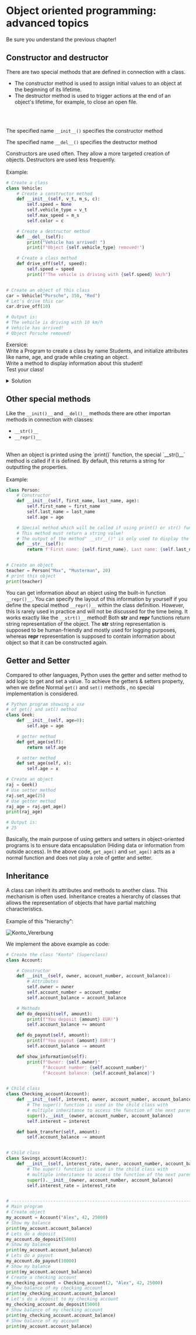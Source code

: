 # Object oriented programming: advanced topics

Be sure you understand the previous chapter!

## Constructor and destructor

There are two special methods that are defined in connection with a class.
- The constructor method is used to assign initial values to an object at the beginning of its lifetime.
- The destructor method is used to trigger actions at the end of an object's lifetime, for example, to close an open file.
<br>
<br>

The specified name `__init__()` specifies the constructor method<br>

The specified name `__del__()` specifies the destructor method<br>

Constructors are used often. They allow a more targeted creation of objects. Destructors are used less frequently.
<br>
<br>
Example:

```python
# Create a class
class Vehicle:
    # Create a constructor method
    def __init__(self, v_t, m_s, c):
        self.speed = None
        self.vehicle_type = v_t
        self.max_speed = m_s
        self.color = c

    # Create a destructor method
    def __del__(self):
        print("Vehicle has arrived! ")
        print(f"Object {self.vehicle_type} removed!")

    # Create a class method
    def drive_off(self, speed):
        self.speed = speed
        print(f"The vehicle is driving with {self.speed} km/h")


# Create an object of this class
car = Vehicle("Porsche", 350, "Red")
# Let's drive this car
car.drive_off(10)

# Output is:
# The vehicle is driving with 10 km/h
# Vehicle has arrived! 
# Object Porsche removed!
```

Exersice:<br>
Write a Program to create a class by name Students, and initialize attributes like name, age, and grade while creating an object.<br>
Write a method to display information about this student!<br>
Test your class!

<details>
 <summary>Solution</summary>
 
```python
# Class
class Student:
    # Constructor
    def __init__(self, name, age, grade):
        self.name = name
        self.age = age
        self.grade = grade

    # Method
    def information(self):
        print(f"{self.name} is {self.age} years old and the grade is {self.grade}")

    # This method checks if the student can drink and buy alcohol
    def alcohol_allowed(self):
        if self.age > 18:
            print(f"{self.name} can drink!")
            return True
        else:
            print(f"{self.name} can not drink!")
            return False


# Create some students
student_1 = Student("Alex", 17, 3)
student_2 = Student("Müller", 24, 6)
# Display information
student_1.information()
# Check if students can drink alcohol
student_1.alcohol_allowed()
student_2.alcohol_allowed()

# Output is:
# Alex is 17 years old and the grade is 3
# Alex can not drink!
# Müller can drink!
```
    
</details>


## Other special methods

Like the `__init()__` and `__del()__` methods there are other importan methods in connection with classes:
- `__str()__`
- `__repr()__`
<br>
When an object is printed using the `print()` function, the special `__str()__` method is called if it is defined. By default, this returns a string for outputting the properties.
<br>
<br>
Example:

```python
class Person:
    # Constructor
    def __init__(self, first_name, last_name, age):
        self.first_name = first_name
        self.last_name = last_name
        self.age = age

    # Special method which will be called if using print() or str() function to an object
    # This method must return a string value!
    # The output of the method" __str__()" is only used to display the output to the user.
    def __str__(self):
        return f'First name: {self.first_name}, Last name: {self.last_name}, Age: {self.age}'


# Create an object
teacher = Person("Max", "Musterman", 20)
# print this object
print(teacher)

```

You can get information about an object using the built-in function `__repr()__`. You can specify the layout of this information by yourself if you define the special method `__repr()__` within the class definition. However, this is rarely used in practice and will not be discussed for the time being. It works exactly like the `__strt()__` method! Both __str__ and __repr__ functions return string representation of the object. The __str__ string representation is supposed to be human-friendly and mostly used for logging purposes, whereas __repr__ representation is supposed to contain information about object so that it can be constructed again.

## Getter and Setter

Compared to other languages, Python uses the getter and setter method to add logic to get and set a value. To achieve the getters & setters property, when we define Normal `get()` and `set()` methods , no special implementation is considered.

```python
# Python program showing a use
# of get() and set() method
class Geek:
    def __init__(self, age=0):
        self.age = age

    # getter method
    def get_age(self):
        return self.age

    # setter method
    def set_age(self, x):
        self.age = x

# Create an object
raj = Geek()
# Use setter method
raj.set_age(25)
# Use getter method
raj_age = raj.get_age()
print(raj_age)

# Output is:
# 25
```

Basically, the main purpose of using getters and setters in object-oriented programs is to ensure data encapsulation (Hiding data or information from outside access).
In the above code, `get_age()` and `set_age()` acts as a normal function and does not play a role of getter and setter. 

## Inheritance

A class can inherit its attributes and methods to another class. This mechanism is often used. Inheritance creates a hierarchy of classes that allows the representation of objects that have partial matching characteristics.
<br>
<br>
Example of this "hierarchy": 

![Konto_Vererbung](https://user-images.githubusercontent.com/92121260/187907923-57023e5c-cc64-4fa6-84b5-3235b6eafc6f.png)

We implement the above example as code:

```python
# Create the class "Konto" (Superclass)
class Account:

    # Constructor
    def __init__(self, owner, account_number, account_balance):
        # Attributes
        self.owner = owner
        self.account_number = account_number
        self.account_balance = account_balance

    # Methods
    def do_deposit(self, amount):
        print(f"You deposit {amount} EUR!")
        self.account_balance += amount

    def do_payout(self, amount):
        print(f"You payout {amount} EUR!")
        self.account_balance -= amount

    def show_information(self):
        print(f"Owner: {self.owner}"
              f"Account number: {self.account_number}"
              f"Account balance: {self.account_balance}")


# Child class
class Checking_account(Account):
    def __init__(self, interest, owner, account_number, account_balance):
        # The super() function is used in the child class with
        # multiple inheritance to access the function of the next parent class or superclass.
        super().__init__(owner, account_number, account_balance)
        self.interest = interest

    def bank_transfer(self, amount):
        self.account_balance -= amount


# Child class
class Savings_account(Account):
    def __init__(self, interest_rate, owner, account_number, account_balance):
        # The super() function is used in the child class with
        # multiple inheritance to access the function of the next parent class or superclass.
        super().__init__(owner, account_number, account_balance)
        self.interest_rate = interest_rate


# ---------------------------------------------------------------------------------------- #
# Main program
# Create object
my_account = Account("Alex", 42, 25000)
# Show my balance
print(my_account.account_balance)
# Lets do a deposit
my_account.do_deposit(5000)
# Show my balance
print(my_account.account_balance)
# Lets do a payout
my_account.do_payout(10000)
# Show my balance
print(my_account.account_balance)
# Create a checking account
my_checking_account = Checking_account(2, "Alex", 42, 25000)
# Show balance of my checking account
print(my_checking_account.account_balance)
# Let's do a deposit to my checking account
my_checking_account.do_deposit(5000)
# Show balance of my checking account
print(my_checking_account.account_balance)
# Show balance of my account
print(my_account.account_balance)

```
